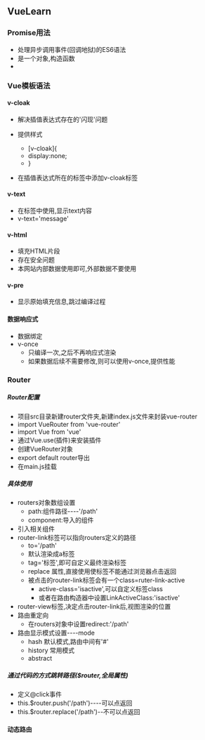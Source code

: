 ## VueLearn

### Promise用法

- 处理异步调用事件(回调地狱)的ES6语法
- 是一个对象,构造函数
- 

### Vue模板语法

#### v-cloak

- 解决插值表达式存在的'闪现'问题

- 提供样式
  - [v-cloak]{
  - display:none;
  - }
- 在插值表达式所在的标签中添加v-cloak标签

#### v-text

- 在标签中使用,显示text内容
- v-text='message'

#### v-html

- 填充HTML片段
- 存在安全问题
- 本网站内部数据使用即可,外部数据不要使用

#### v-pre

- 显示原始填充信息,跳过编译过程

#### 数据响应式

- 数据绑定
- v-once
  - 只编译一次,之后不再响应式渲染
  - 如果数据后续不需要修改,则可以使用v-once,提供性能



### Router

##### Router配置

- 项目src目录新建router文件夹,新建index.js文件来封装vue-router
- import VueRouter from 'vue-router'
- import Vue from 'vue'
- 通过Vue.use(插件)来安装插件
- 创建VueRouter对象
- export default router导出
- 在main.js挂载

##### 具体使用

- routers对象数组设置
  - path:组件路径----'/path'
  - component:导入的组件
- 引入相关组件
- router-link标签可以指向routers定义的路径
  - to='/path'
  - 默认渲染成a标签
  - tag='标签',即可自定义最终渲染标签
  - replace 属性,直接使用使标签不能通过浏览器点击返回
  - 被点击的router-link标签会有一个class=ruter-link-active
    - active-class='isactive',可以自定义标签class
    - 或者在路由构造器中设置LinkActiveClass:'isactive'
- router-view标签,决定点击router-link后,视图渲染的位置
- 路由重定向
  - 在routers对象中设置redirect:'/path'
- 路由显示模式设置----mode
  - hash  默认模式,路由中间有'#'
  - history 常用模式
  - abstract

##### 通过代码的方式跳转路径($router,全局属性)

- 定义@click事件
- this.$router.push('/path')----可以点返回
- this.$router.replace('/path')--不可以点返回

#### 动态路由

